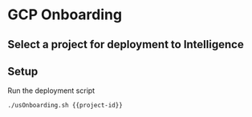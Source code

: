 ﻿# GCP Onboarding

## Select a project for deployment to Intelligence

<walkthrough-project-setup></walkthrough-project-setup>

## Setup

Run the deployment script

```sh  
./usOnboarding.sh {{project-id}}
```